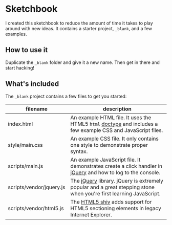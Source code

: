 # Sketchbook

I created this sketchbook to reduce the amount of time it takes to play around with new ideas. It contains a starter project, `_blank`, and a few examples.

## How to use it

Duplicate the `_blank` folder and give it a new name. Then get in there and start hacking!

## What's included

The `_blank` project contains a few files to get you started:

<table>
	<thead>
		<th>filename</th>
		<th>description</th>
	</thead>
	<tbody>
		<tr>
			<td>index.html</td>
			<td>An example HTML file. It uses the HTML5 <code>html</code> <a href="https://developer.mozilla.org/en-US/docs/Web/Guide/HTML/HTML5/Introduction_to_HTML5">doctype</a> and includes a few example CSS and JavaScript files.</td>
		</tr>
		<tr>
			<td>style/main.css</td>
			<td>An example CSS file. It only contains one style to demonstrate proper syntax.</td>
		</tr>
		<tr>
			<td>scripts/main.js</td>
			<td>An example JavaScript file. It demonstrates create a click handler in <a href="http://jquery.com/">jQuery</a> and how to log to the console.</td>
		</tr>
		<tr>
			<td>scripts/vendor/jquery.js</td>
			<td>The <a href="http://jquery.com">jQuery</a> library. jQuery is extremely popular and a great stepping stone when you're first learning JavaScript.</td>
		</tr>
		<tr>
			<td>scripts/vendor/html5.js</td>
			<td>The <a href="https://github.com/aFarkas/html5shiv">HTML5 shiv</a> adds support for HTML5 sectioning elements in legacy Internet Explorer.</td>
		</tr>
	</tbody>
</table>